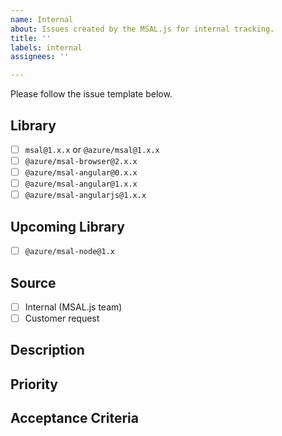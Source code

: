 ```yaml
---
name: Internal
about: Issues created by the MSAL.js for internal tracking.
title: ''
labels: internal
assignees: ''

---
```


Please follow the issue template below. 

## Library
- [ ] `msal@1.x.x` or `@azure/msal@1.x.x`
- [ ] `@azure/msal-browser@2.x.x`
- [ ] `@azure/msal-angular@0.x.x`
- [ ] `@azure/msal-angular@1.x.x`
- [ ] `@azure/msal-angularjs@1.x.x`

## Upcoming Library
- [ ] `@azure/msal-node@1.x`

## Source
- [ ] Internal (MSAL.js team)
- [ ] Customer request

## Description

## Priority

## Acceptance Criteria
